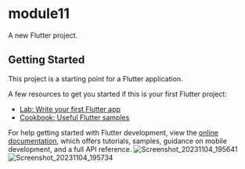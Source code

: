 # module11

A new Flutter project.

## Getting Started

This project is a starting point for a Flutter application.

A few resources to get you started if this is your first Flutter project:

- [Lab: Write your first Flutter app](https://docs.flutter.dev/get-started/codelab)
- [Cookbook: Useful Flutter samples](https://docs.flutter.dev/cookbook)

For help getting started with Flutter development, view the
[online documentation](https://docs.flutter.dev/), which offers tutorials,
samples, guidance on mobile development, and a full API reference.
![Screenshot_20231104_195641](https://github.com/Nahid-web/ostad_assignment/assets/67782415/785dcab1-f051-47fa-a171-36f44b0950e0)
![Screenshot_20231104_195734](https://github.com/Nahid-web/ostad_assignment/assets/67782415/8041c316-2345-4de0-950b-3987bc618252)
